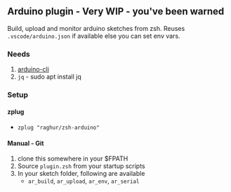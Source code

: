 ## Arduino plugin -  Very WIP - you've been warned

Build, upload and monitor arduino sketches from zsh. Reuses `.vscode/arduino.json` if available else you can set env vars.

### Needs
1. [arduino-cli](https://github.com/arduino/arduino-cli)
2. `jq` - sudo apt install jq

### Setup

#### zplug

* `zplug "raghur/zsh-arduino"`

#### Manual - Git
1. clone this somewhere in your $FPATH
2. Source `plugin.zsh` from your startup scripts
2. In your sketch folder, following are available
    - `ar_build`, `ar_upload`, `ar_env`, `ar_serial`

